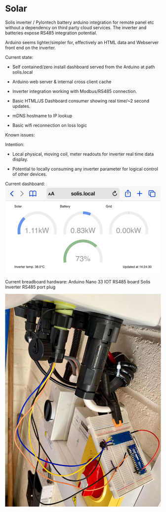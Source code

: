 # Solar
Solis inverter / Pylontech battery arduino integration for remote panel etc without a dependency on third party cloud services.
The inverter and batteries expose RS485 integration potential.

Arduino seems lighter/simpler for, effectively an HTML data and Webserver front end on the inverter.

Current state:

 - Self contained/zero install dashboard served from the Arduino at path solis.local
 
 - Arduino web server & internal cross client cache
 - Inverter integration working with Modbus/RS485 connection.
 - Basic HTML/JS Dashboard consumer showing real time/~2 second updates.
 - mDNS hostname to IP lookup
 - Basic wifi reconnection on loss logic

Known issues:

Intention:

- Local physical, moving coil, meter readouts for inverter real time data display.

- Potential to locally consuming any inverter parameter for logical control of other devices.

Current dashboard:
![alt text](https://github.com/RichardL64/Solar/blob/main/Solis%20Dashboard%20on%20mobile.PNG)

Current breadboard hardware:
  Arduino Nano 33 IOT
  RS485 board
  Solis Inverter RS485 port plug

![alt text](https://github.com/RichardL64/Solar/blob/main/Solis%20comms%20hardware%20test.jpeg)
